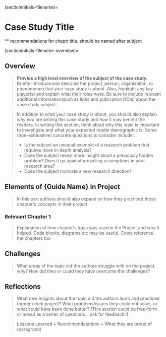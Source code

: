 (sectioninitials-filename)=
# Case Study Title

** recommendations for chaptr title. should be named after subject

<!-- 

> Each guide has a case studies chapter that can contain multiple case studies. 
A case study should be a modular subchapter, but it can contain more than one examples 

-->

(sectioninitials-filename-overview)=
## Overview

> **Provide a high level overview of the subject of the case study.**
> Briefly introduce and describe the project, person, organisation, or phenomenon that your case study is about.
> Also, highlight any key player(s) and explain what their roles were.
> Be sure to include relevant additional information(such as links and publication DOIs) about the case study subject. 


> In addition to _what_ your case study is about, you should also explain _why_ you are writing this case study and _how_ it may benefit the readers.
> In writing this section, think about why this topic is important to investigate and what your expected reader demographic is.
> Some (non-exhaustive) concrete questions to consider include: 
> - Is the subject an unusual example of a research problem that requires more in-depth analysis?
> - Does the subject reveal more insight about a previously hidden problem? Does it go against prevailing assumptions in your research area?
> - Does the subject motivate a new research direction?


## Elements of {Guide Name} in Project

> In this part authors should also expand on how they practiced those chapter's concepts in their project

### Relevant Chapter 1

> Explanation of how chapter's topic was used in the Project and why it helped. Code blocks, diagrams etc may be useful. Cross reference the chapters too

## Challenges

> What areas of the topic did the authors struggle with on the project, why?
> How did they or could they have overcome the challenges?

## Reflections

> What new insights about the topic did the authors learn and practiced through their project? 
> What problems/issues they could not solve, or what could have been done better?
> (This section could be free-form or posed as a series of questions... ask for feedback!!)





> Lessons Learned + Recommendatations + What they are proud of
(paragraph)



